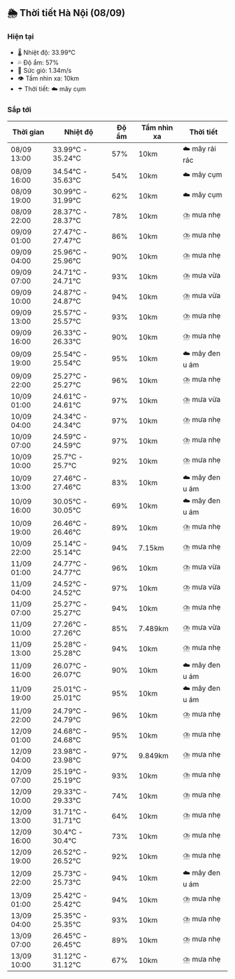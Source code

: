 ## 🌦️ Thời tiết Hà Nội (08/09)

### Hiện tại

- 🌡️ Nhiệt độ: 33.99℃
- 💦 Độ ẩm: 57%
- 💨 Sức gió: 1.34m/s
- 👁️ Tầm nhìn xa: 10km
- ☂️ Thời tiết: ☁️ mây cụm

### Sắp tới

| Thời gian | Nhiệt độ | Độ ẩm | Tầm nhìn xa | Thời tiết |
| --- | --- | --- | --- | --- |
| 08/09 13:00 | 33.99℃ - 35.24℃ | 57% | 10km | ☁️ mây rải rác |
| 08/09 16:00 | 34.54℃ - 35.63℃ | 54% | 10km | ☁️ mây cụm |
| 08/09 19:00 | 30.99℃ - 31.99℃ | 62% | 10km | ☁️ mây cụm |
| 08/09 22:00 | 28.37℃ - 28.37℃ | 78% | 10km | ⛈️ mưa nhẹ |
| 09/09 01:00 | 27.47℃ - 27.47℃ | 86% | 10km | ⛈️ mưa nhẹ |
| 09/09 04:00 | 25.96℃ - 25.96℃ | 90% | 10km | ⛈️ mưa nhẹ |
| 09/09 07:00 | 24.71℃ - 24.71℃ | 93% | 10km | ⛈️ mưa vừa |
| 09/09 10:00 | 24.87℃ - 24.87℃ | 94% | 10km | ⛈️ mưa vừa |
| 09/09 13:00 | 25.57℃ - 25.57℃ | 93% | 10km | ⛈️ mưa nhẹ |
| 09/09 16:00 | 26.33℃ - 26.33℃ | 90% | 10km | ⛈️ mưa nhẹ |
| 09/09 19:00 | 25.54℃ - 25.54℃ | 95% | 10km | ☁️ mây đen u ám |
| 09/09 22:00 | 25.27℃ - 25.27℃ | 96% | 10km | ⛈️ mưa nhẹ |
| 10/09 01:00 | 24.61℃ - 24.61℃ | 97% | 10km | ⛈️ mưa vừa |
| 10/09 04:00 | 24.34℃ - 24.34℃ | 97% | 10km | ⛈️ mưa nhẹ |
| 10/09 07:00 | 24.59℃ - 24.59℃ | 97% | 10km | ⛈️ mưa nhẹ |
| 10/09 10:00 | 25.7℃ - 25.7℃ | 92% | 10km | ⛈️ mưa nhẹ |
| 10/09 13:00 | 27.46℃ - 27.46℃ | 83% | 10km | ☁️ mây đen u ám |
| 10/09 16:00 | 30.05℃ - 30.05℃ | 69% | 10km | ☁️ mây đen u ám |
| 10/09 19:00 | 26.46℃ - 26.46℃ | 89% | 10km | ⛈️ mưa nhẹ |
| 10/09 22:00 | 25.14℃ - 25.14℃ | 94% | 7.15km | ⛈️ mưa nhẹ |
| 11/09 01:00 | 24.77℃ - 24.77℃ | 96% | 10km | ⛈️ mưa vừa |
| 11/09 04:00 | 24.52℃ - 24.52℃ | 97% | 10km | ⛈️ mưa vừa |
| 11/09 07:00 | 25.27℃ - 25.27℃ | 94% | 10km | ⛈️ mưa nhẹ |
| 11/09 10:00 | 27.26℃ - 27.26℃ | 85% | 7.489km | ⛈️ mưa vừa |
| 11/09 13:00 | 25.28℃ - 25.28℃ | 94% | 10km | ⛈️ mưa nhẹ |
| 11/09 16:00 | 26.07℃ - 26.07℃ | 90% | 10km | ☁️ mây đen u ám |
| 11/09 19:00 | 25.01℃ - 25.01℃ | 95% | 10km | ☁️ mây đen u ám |
| 11/09 22:00 | 24.79℃ - 24.79℃ | 96% | 10km | ⛈️ mưa nhẹ |
| 12/09 01:00 | 24.68℃ - 24.68℃ | 95% | 10km | ⛈️ mưa nhẹ |
| 12/09 04:00 | 23.98℃ - 23.98℃ | 97% | 9.849km | ⛈️ mưa nhẹ |
| 12/09 07:00 | 25.19℃ - 25.19℃ | 93% | 10km | ⛈️ mưa nhẹ |
| 12/09 10:00 | 29.33℃ - 29.33℃ | 74% | 10km | ⛈️ mưa nhẹ |
| 12/09 13:00 | 31.71℃ - 31.71℃ | 64% | 10km | ⛈️ mưa nhẹ |
| 12/09 16:00 | 30.4℃ - 30.4℃ | 73% | 10km | ⛈️ mưa nhẹ |
| 12/09 19:00 | 26.52℃ - 26.52℃ | 92% | 10km | ⛈️ mưa nhẹ |
| 12/09 22:00 | 25.73℃ - 25.73℃ | 94% | 10km | ☁️ mây đen u ám |
| 13/09 01:00 | 25.42℃ - 25.42℃ | 94% | 10km | ⛈️ mưa nhẹ |
| 13/09 04:00 | 25.35℃ - 25.35℃ | 93% | 10km | ⛈️ mưa nhẹ |
| 13/09 07:00 | 26.45℃ - 26.45℃ | 89% | 10km | ⛈️ mưa nhẹ |
| 13/09 10:00 | 31.12℃ - 31.12℃ | 67% | 10km | ⛈️ mưa nhẹ |
